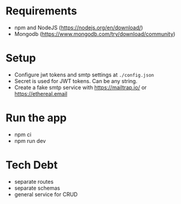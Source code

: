 # Requirements
- npm and NodeJS (https://nodejs.org/en/download/)
- Mongodb (https://www.mongodb.com/try/download/community)

# Setup
- Configure jwt tokens and smtp settings at `./config.json`
- Secret is used for JWT tokens. Can be any string.
- Create a fake smtp service with https://mailtrap.io/ or https://ethereal.email

# Run the app
- npm ci
- npm run dev

# Tech Debt
- separate routes
- separate schemas
- general service for CRUD